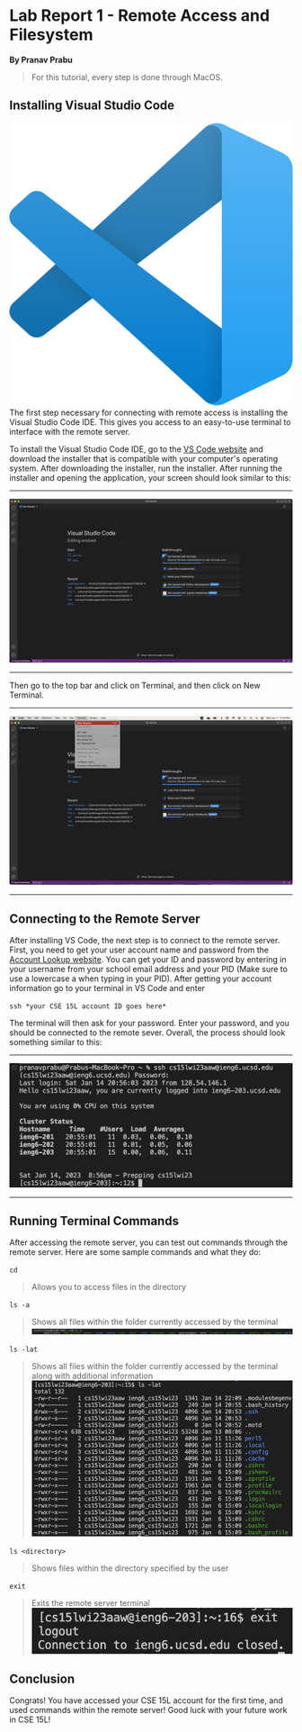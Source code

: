 # Lab Report 1 - Remote Access and Filesystem

**By Pranav Prabu**

> For this tutorial, every step is done through MacOS.

## Installing Visual Studio Code
![Image](vscode.png)
The first step necessary for connecting with remote access is installing the Visual Studio Code IDE. This gives you access to an easy-to-use terminal to interface with the remote server.

To install the Visual Studio Code IDE, go to the [VS Code website](https://code.visualstudio.com/) and download the installer that is compatible with your computer's operating system. After downloading the installer, run the installer. After running the installer and opening the application, your screen should look similar to this:

---
![Image](vscodeopen.png)

---
Then go to the top bar and click on Terminal, and then click on New Terminal.

---
![Image](vscodeterminal.png)

---

## Connecting to the Remote Server
After installing VS Code, the next step is to connect to the remote server. First, you need to get your user account name and password from the [Account Lookup website](https://sdacs.ucsd.edu/~icc/index.php). You can get your ID and password by entering in your username from your school email address and your PID (Make sure to use a lowercase a when typing in your PID). After getting your account information go to your terminal in VS Code and enter

`ssh *your CSE 15L account ID goes here*`

The terminal will then ask for your password. Enter your password, and you should be connected to the remote sever. Overall, the process should look something similar to this:

---
![Image](login.png)

---

## Running Terminal Commands
After accessing the remote server, you can test out commands through the remote server. Here are some sample commands and what they do:

`cd`
> Allows you to access files in the directory

`ls -a`
> Shows all files within the folder currently accessed by the terminal
![Image](ls-a.png)


`ls -lat`
> Shows all files within the folder currently accessed by the terminal along with additional information
![Image](ls-lat.png)


`ls <directory>`
> Shows files within the directory specified by the user

`exit`
> Exits the remote server terminal
![Image](exit.png)

## Conclusion
Congrats! You have accessed your CSE 15L account for the first time, and used commands within the remote server! Good luck with your future work in CSE 15L!
